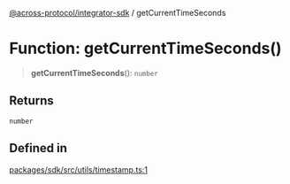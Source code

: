 [@across-protocol/integrator-sdk](../globals.md) / getCurrentTimeSeconds

# Function: getCurrentTimeSeconds()

> **getCurrentTimeSeconds**(): `number`

## Returns

`number`

## Defined in

[packages/sdk/src/utils/timestamp.ts:1](https://github.com/across-protocol/toolkit/blob/eee89a253938d54aa640eb34f40c2d714b9d031f/packages/sdk/src/utils/timestamp.ts#L1)
